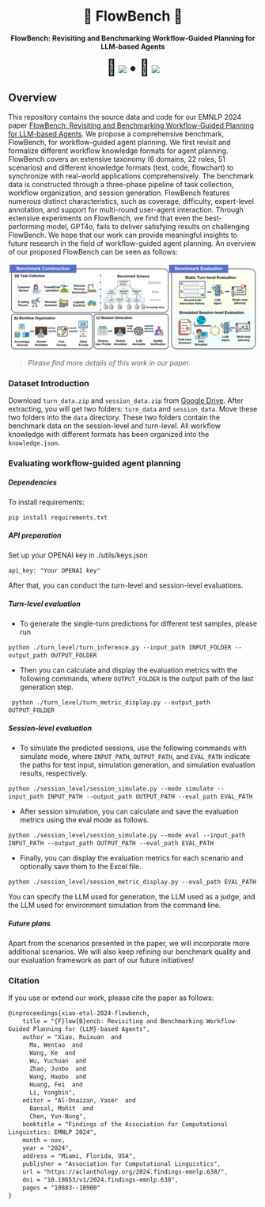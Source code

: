 

<div align="center">
<h1 align="center"> 🌊 FlowBench 🌊</h1>
<b>FlowBench: Revisiting and Benchmarking Workflow-Guided Planning for LLM-based Agents</b>

<p align="center"><font size=6>📃</font> <a target="_self" href="https://arxiv.org/abs/2406.14884"> <img style="height:14pt" src="https://img.shields.io/badge/-Paper-red?style=flat&logo=arxiv"></a> <font size=6>•</font> <font size=6>🔔</font> <a target="_self" href="https://github.com/Justherozen/FlowBench"> <img style="height:14pt" src="https://img.shields.io/badge/-Code-pink?style=flat&logo=github"></a></p>

</div>


## Overview

This repository contains the source data and code for our EMNLP 2024 paper [FlowBench: Revisiting and Benchmarking Workflow-Guided Planning for LLM-based Agents](https://arxiv.org/abs/2406.14884).  We propose a comprehensive benchmark, FlowBench, for workflow-guided agent planning. We first revisit and formalize different workflow knowledge formats for agent planning. FlowBench covers an extensive taxonomy (6 domains, 22 roles, 51 scenarios) and different knowledge formats (text, code, flowchart) to synchronize with real-world applications comprehensively. The benchmark data is constructed through a three-phase pipeline of task collection, workflow organization, and session generation. FlowBench features numerous distinct characteristics, such as coverage, difficulty, expert-level annotation, and support for multi-round user-agent interaction. Through extensive experiments on FlowBench, we find that even the best-performing model, GPT4o, fails to deliver satisfying results on challenging FlowBench. We hope that our work can provide meaningful insights to future research in the field of workflow-guided agent planning. An overview of our proposed FlowBench can be seen as follows:

![overview of flowbench](./resources/flowbench.png)

> *Please find more details of this work in our paper.*







### Dataset Introduction

Download `turn_data.zip` and `session_data.zip` from [Google Drive](https://drive.google.com/drive/folders/1PFzA5e-fuKpVZvAHP-otBhWPdU60O3d4?usp=sharing). After extracting, you will get two folders: `turn_data` and `session_data`. Move these two folders into the `data` directory. These two folders contain the benchmark data on the session-level and turn-level. All workflow knowledge with different formats has been organized into the `knowledge.json`.





### Evaluating workflow-guided agent planning

##### Dependencies

To install requirements:

	pip install requirements.txt

##### API preparation

Set up your OPENAI key in ./utils/keys.json

```
api_key: "Your OPENAI key"
```

After that, you can conduct the turn-level and session-level evaluations. 

##### Turn-level evaluation

- To generate the single-turn predictions for different test samples, please run

```
python ./turn_level/turn_inference.py --input_path INPUT_FOLDER --output_path OUTPUT_FOLDER
```

* Then you can calculate and display the evaluation metrics with the following commands, where `OUTPUT_FOLDER`  is the output  path of the last generation step.

```
 python ./turn_level/turn_metric_display.py --output_path OUTPUT_FOLDER
```



##### Session-level evaluation

- To simulate the predicted sessions, use the following commands with simulate mode, where `INPUT_PATH`, `OUTPUT_PATH`, and `EVAL_PATH` indicate the paths for test input, simulation generation, and simulation evaluation results, respectively.

```
python ./session_level/session_simulate.py --mode simulate --input_path INPUT_PATH --output_path OUTPUT_PATH --eval_path EVAL_PATH 
```

* After session simulation, you can calculate and save the evaluation metrics using the eval mode as follows.

```
python ./session_level/session_simulate.py --mode eval --input_path INPUT_PATH --output_path OUTPUT_PATH --eval_path EVAL_PATH 
```

* Finally, you can display the evaluation metrics for each scenario and optionally save them to the Excel file.
```
python ./session_level/session_metric_display.py --eval_path EVAL_PATH
```

You can specify the LLM used for generation, the LLM used as a judge, and the LLM used for environment simulation from the command line.




##### Future plans

Apart from the scenarios presented in the paper, we will incorporate more additional scenarios. We will also keep refining our benchmark quality and our evaluation framework as part of our future initiatives!



### Citation

If you use or extend our work, please cite the paper as follows:

```
@inproceedings{xiao-etal-2024-flowbench,
    title = "{F}low{B}ench: Revisiting and Benchmarking Workflow-Guided Planning for {LLM}-based Agents",
    author = "Xiao, Ruixuan  and
      Ma, Wentao  and
      Wang, Ke  and
      Wu, Yuchuan  and
      Zhao, Junbo  and
      Wang, Haobo  and
      Huang, Fei  and
      Li, Yongbin",
    editor = "Al-Onaizan, Yaser  and
      Bansal, Mohit  and
      Chen, Yun-Nung",
    booktitle = "Findings of the Association for Computational Linguistics: EMNLP 2024",
    month = nov,
    year = "2024",
    address = "Miami, Florida, USA",
    publisher = "Association for Computational Linguistics",
    url = "https://aclanthology.org/2024.findings-emnlp.638/",
    doi = "10.18653/v1/2024.findings-emnlp.638",
    pages = "10883--10900"
}

```
